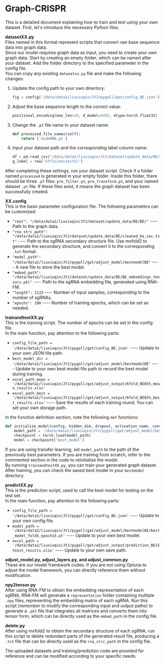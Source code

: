 # Graph-CRISPR


This is a detailed document explaining how to train and test using your own dataset. 
First, let's introduce the necessary Python files.

**datasetXX.py**  
Files named in this format represent scripts that convert raw base sequence data into graph data.  
Since our model requires graph data as input, you need to create your own graph data. Start by creating an empty folder, which can be named after your dataset. Add the folder directory to the specified parameter in the config file.  
You can copy any existing `datasetxx.py` file and make the following changes:  
1. Update the config path to your own directory:  
   ```python  
   fig = config('/data/data2/liuxiuqin/JYJ/pygall/gat/config_BE.json')  
   ```  
2. Adjust the base sequence length to the correct value:  
   ```python  
   positional_encoding(max_len=20, d_model=640), dtype=torch.float32)  
   ```  
3. Change the `.pt` file name to your dataset name:  
   ```python  
   def processed_file_names(self):  
       return ['wideRNA.pt']  
   ```  
4. Input your dataset path and the corresponding label column name:  
   ```python  
   df = pd.read_csv("/data/data2/liuxiuqin/JYJ/dataset/update_data/BE/BE_1210RNA.csv", nrows=config.length)  
   g_label = row['Efficiencies(%)']  
   ```  
After completing these settings, run your dataset script. Check if a folder named `processed` is generated in your empty folder. Inside this folder, there should be three `.pt` files: `pre_filter.pt`, `pre_transform.pt`, and your named dataset `.pt` file. If these files exist, it means the graph dataset has been successfully created.

**XX.config**  
This is the basic parameter configuration file. The following parameters can be customized:  
- `"root": "/data/data2/liuxiuqin/JYJ/dataset/update_data/BE/BE/"` ---- Path to the graph data.  
- `"rna_strc_path": "/data/data2/liuxiuqin/JYJ/dataset/update_data/BE/cleaned_be_sec.txt"` ---- Path to the sgRNA secondary structure file. Use mxfold2 to generate the secondary structure, and convert it to the corresponding `.txt` format.  
- `"model_path": "/data/data2/liuxiuqin/JYJ/pygall/gat/adjust_model/bestmodelBE"` ---- A new file to store the best model.  
- `"embed_path": "/data/data2/liuxiuqin/JYJ/dataset/update_data/BE/BE_embeddings_tensors.pkl"` ---- Path to the sgRNA embedding file, generated using RNA-FM.  
- `"length": 1133` ---- Number of input samples, corresponding to the number of sgRNAs.  
- `"epochs": 100` ---- Number of training epochs, which can be set as needed.

**trainandtestXX.py**  
This is the training script. The number of epochs can be set in the config file.  
In the main function, pay attention to the following parts:  
- `config_file_path = '/data/data2/liuxiuqin/JYJ/pygall/gat/config_BE.json'` ---- Update to your own JSON file path.  
- `best_model_dir = '/data/data2/liuxiuqin/JYJ/pygall/gat/adjust_model/bestmodelBE'` ---- Update to your own best model file path to record the best model during training.  
- `excel_path_mean = '/data/data2/liuxiuqin/JYJ/pygall/gat/adjust_output/6fold_BE85%_mean_results.xlsx'`  
- `excel_path_best = '/data/data2/liuxiuqin/JYJ/pygall/gat/adjust_output/6fold_BE85%_best_results.xlsx'` ---- Save the results of each training round. You can set your own storage path.  

In the function definition section, note the following `def` functions:  
```python  
def initialize_model(config, hidden_dim, dropout, activation_name, conv_layer, pool_layer, global_pool_layer, lr, Alpha, alpha):  
    model_path = '/data/data2/liuxiuqin/JYJ/pygall/gat/adjust_model/bestmodel_official/best_model_fold5_epoch90.pt'  
    checkpoint = torch.load(model_path)  
    model = checkpoint['best_model']  
```  
If you are using transfer learning, set `model_path` to the path of the previously best parameters. If you are training from scratch, refer to the commented section in the code to reinitialize the model.  
By running `trainandtestXX.py`, you can train your generated graph dataset. After training, you can check the saved best model in your `bestmodel` directory.

**predictXX.py**  
This is the prediction script, used to call the best model for testing on the test set.  
In the main function, pay attention to the following parts:  
- `config_file_path = '/data/data2/liuxiuqin/JYJ/pygall/gat/config_BE.json'` ---- Update to your own config file.  
- `model_path = '/data/data2/liuxiuqin/JYJ/pygall/gat/adjust_model/bestmodelBE/best_model_fold5_epoch33.pt'` ---- Update to your own best model.  
- `excel_path = '/data/data2/liuxiuqin/JYJ/pygall/gat/adjust_output/prediction_BE15%test_results.xlsx'` ---- Update to your own save path.

**adjust_model.py, adjust_layers.py, and adjust_common.py**  
These are our model framework codes. If you are not using Optuna to adjust the model framework, you can directly reference them without modification.

**npy2tensor.py**  
After using RNA-FM to obtain the embedding representation of each sgRNA, RNA-FM will generate a `representation` folder containing multiple `.npy` files, representing the embedding matrix of each sgRNA. Run this script (remember to modify the corresponding input and output paths) to generate a `.pkl` file that integrates all matrices and converts them into tensor form, which can be directly used as the `embed_path` in the config file.

**delete.py**  
After using mxfold2 to obtain the secondary structure of each sgRNA, run this script to delete redundant parts of the generated result file, producing a `.txt` file that can be directly used as the `rna_strc_path` in the config file.

The uploaded datasets and training/prediction code are provided for reference and can be modified according to your specific needs.
